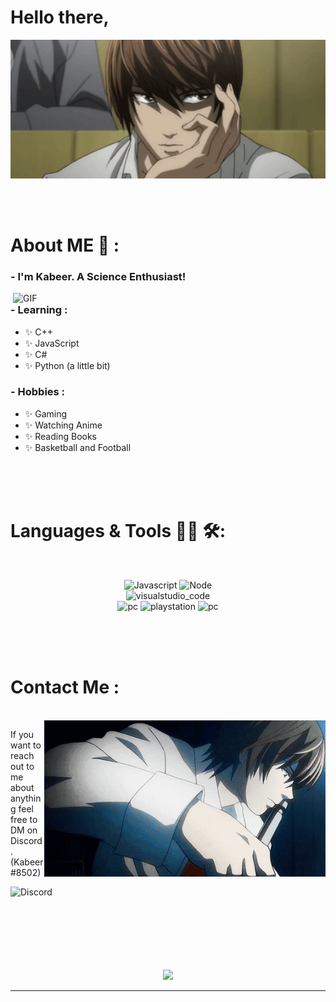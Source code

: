 # Hello there,

<div align="center">
<img hight="300" width="700" alt="GIF" align="center" src="https://github.com/Kabeer75/Kabeer75/blob/main/assets/tumblr_lni044BW5V1qgi307o1_500.gif">
</div>

</br>
</br>
</br>


# About ME 💬 :

### - I'm Kabeer. A Science Enthusiast!
<img hight="400" width="500" alt="GIF" align="right" src="https://github.com/Xx-Ashutosh-xX/Xx-Ashutosh-xX/blob/master/assets/1936.gif">

### - Learning :
- ✨ C++
- ✨ JavaScript
- ✨ C#
- ✨ Python (a little bit)

### - Hobbies : 
- ✨ Gaming 
- ✨ Watching Anime
- ✨ Reading Books 
- ✨ Basketball and Football

</br>
</br>
</br>



# Languages & Tools 👨‍💻 🛠:
</br>

<p align="center">

<!-- For more icons please follow  https://github.com/MikeCodesDotNET/ColoredBadges -->
<img src="https://img.shields.io/badge/JavaScript-F7DF1E?style=plastic&logo=javascript&logoColor=black" alt="Javascript" width="100" hight="50">
<img src="https://img.shields.io/badge/Node.js-43853D?style=plastic&logo=node-dot-js&logoColor=white" alt="Node" width="100" hight="50">
</br>
<img src="https://img.shields.io/badge/C%2B%2B-00599C?style=plastic&logo=c%2B%2B&logoColor=white" alt="visualstudio_code" width="100" hight="50">
</br>
<img src="https://github.com/Xx-Ashutosh-xX/Xx-Ashutosh-xX/blob/master/assets/icons/pc.png" alt="pc" width="100" hight="50">
<img src="https://github.com/Xx-Ashutosh-xX/Xx-Ashutosh-xX/blob/master/assets/icons/playstation@3x.png" alt="playstation" width="100" hight="50">
<img src="https://img.shields.io/badge/Visual%20Studio%20Code-0078d7?style=plastic&logo=visual-studio-code&logoColor=white" alt="pc" width="100" hight="50">
</p>
</br>
</br>
</br>



# Contact Me :

<p>
 </br>


<img hight="320" width="450" align="right" alt="GIF" src="https://github.com/Kabeer75/Kabeer75/blob/main/assets/DU0.gif">


If you want to reach out to me about anything feel free to DM on Discord. (Kabeer#8502)


<a href="https://discord.gg/A8ADYUGUnu">
  <img align="left" alt=" Discord" width="130" hight="130" src="https://img.shields.io/discord/833703967753764934?color=blue&label=Chill%20Paradise&logo=discord&logoColor=white&style=plastic)](https://discord.gg/A8ADYUGUnu" />
</a>
 </p>
 

</br>
</br>
</br>
</br>
</br>
</br>
</br>



<p align="center" >  
  <a href="https://github.com/anuraghazra/github-readme-stats"> 
<img  src="https://github-readme-stats.vercel.app/api?username=Kabeer75&&show_icons=true&theme=radical"/>
  </a>
  </p>

*************
